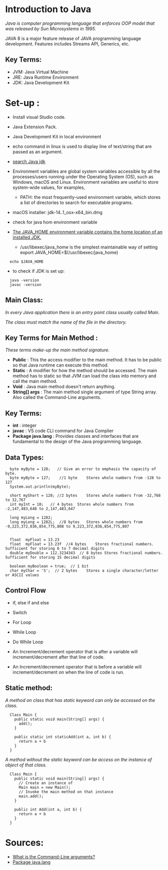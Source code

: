 # Introduction to Java

  _Java is computer programming language that enforces OOP model that was released by Sun Microsystems in 1995._

  JAVA 8 is a major feature release of JAVA programming language development. Features includes Streams API, Generics, etc. 
  
## Key Terms:
  - JVM: Java Virtual Machine
  - JRE: Java Runtime Environment
  - JDK: Java Development Kit


# Set-up :
  - Install visual Studio code. 
  - Java Extension Pack.
  - Java Development Kit in local environment
  - echo command in  linux is used to display line of text/string that are passed as an argument. 
  - [search Java jdk](https://www.oracle.com/java/technologies/javase-jdk14-downloads.html)

  - Environment variables are global system variables accessible by all the processes/users running under the Operating System (OS), such as Windows, macOS and Linux. Environment variables are useful to store system-wide values, for examples,
    - PATH: the most frequently-used environment variable, which stores a list of directories to search for executable programs.
  - macOS installer: 
    jdk-14..1_osx-x64_bin.dmg
  - check for java hom environment variable
  - [The JAVA_HOME environment variable contains the home location of an installed JDK.](https://medium.com/notes-for-geeks/java-home-and-java-home-on-macos-f246cab643bd)
    - /usr/libexec/java_home is the simplest maintainable way of setting
  export JAVA_HOME=$(/usr/libexec/java_home) 
  ```
    echo $JAVA_HOME
  ```
  - to check if JDK is set up: 

  ```
    java -version
    javac -version
  ```

## Main Class: 

_In every Java application there is an entry point class usually called Main._ 

_The class must match the name of the file in the directory._ 

## Key Terms for Main Method :
  _These terms make-up the main method signature._

 - **Public** : This the access modifier to the main method. It has to be public so that Java runtime can execute this method.
 - **Static** : A modifier for how the method should be accessed. The main method has to static so that JVM can load the class into memory and call the main method.
 - **Void** : Java main method doesn't return anything. 
 - **String[] args** : The main method single argument of type String array. Also called the Command-Line arguments.

## Key Terms: 
  - **int** : integer
  - **javac** : VS code CLI command for Java Complier
  - **Package java.lang** : Provides classes and interfaces that are fundamental to the design of the Java programming language.



## Data Types: 

```
  byte myByte = 128;   // Give an error to emphasis the capacity of byte. 
  byte myByte = 127; 	//1 byte	Stores whole numbers from -128 to 127
  System.out.println(myByte);

  short myShort = 128; //2 bytes	Stores whole numbers from -32,768 to 32,767
  int myInt = 10; 	// 4 bytes	Stores whole numbers from -2,147,483,648 to 2,147,483,647
  
  long myLong = 1282;  
  long myLong = 1282L;  //8 bytes	Stores whole numbers from -9,223,372,036,854,775,808 to 9,223,372,036,854,775,807

      
  float  myFloat = 13.23 
  float  myFloat = 13.23f  //4 bytes	Stores fractional numbers. Sufficient for storing 6 to 7 decimal digits
  double myDouble = 112.3234343  //	8 bytes	Stores fractional numbers. Sufficient for storing 15 decimal digits
   
  boolean myBoolean = true;  // 1 bit
  char myChar = 'S';  // 2 bytes	Stores a single character/letter or ASCII values
``` 

## Control Flow
  - if, else if and else
  - Switch
  - For Loop 
  - While Loop
  - Do While Loop

  - An Increment/decrement operator that is after a variable will increment/decrement after that line of code.
  - An Increment/decrement operator that is before a variable will increment/decrement on when the line of code is run. 

## Static method: 
  _A method on class that has static  keyword can only be accessed on the class._
  


  ```
    Class Main { 
      public static void main(String[] args) {
        add();
      }

      public static int staticAdd(int a, int b) {
        return a + b
      }
    }
  ```

  _A method without the static keyword can be access on the instance  of object of that class._

  ```
    Class Main { 
      public static void main(String[] args) {
        // Create an instance of
        Main main = new Main();
        // Invoke the main method on that instance
        main.add();
      }

      public int Add(int a, int b) {
        return a + b
      }
    }
  ```

# Sources:

- [What is the Command-Line arguments?](https://docs.oracle.com/javase/tutorial/essential/environment/cmdLineArgs.html) 
- [Package java.lang](https://docs.oracle.com/javase/7/docs/api/java/lang/package-summary.html)

